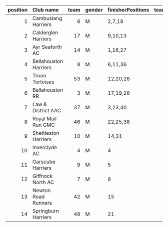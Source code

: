 |   position | Club name             |   team | gender   | finisherPositions   |   teamPoints |   penaltyPoints |   totalPoints |   totalFinishers | Website                                    |
|-----------:|:----------------------|-------:|:---------|:--------------------|-------------:|----------------:|--------------:|-----------------:|:-------------------------------------------|
|          1 | Cambuslang Harriers   |      6 | M        | 2,7,18              |           27 |               0 |            27 |                5 | https://cambuslangharriers.org/            |
|          2 | Calderglen Harriers   |     17 | M        | 9,10,13             |           32 |               0 |            32 |                7 | nan                                        |
|          3 | Ayr Seaforth AC       |     14 | M        | 1,16,27             |           44 |               0 |            44 |                4 | https://www.ayrseaforth.co.uk/             |
|          4 | Bellahouston Harriers |      8 | M        | 6,11,36             |           53 |               0 |            53 |                3 | http://www.bellahoustonharriers.co.uk/     |
|          5 | Troon Tortoises       |     53 | M        | 12,20,26            |           58 |               0 |            58 |                3 | http://troontortoises.co.uk                |
|          6 | Bellahouston RR       |      3 | M        | 17,19,28            |           64 |               0 |            64 |                5 | https://www.bellahoustonroadrunners.co.uk/ |
|          7 | Law & District AAC    |     37 | M        | 3,23,40             |           66 |               0 |            66 |                3 | http://www.lawaac.co.uk/                   |
|          8 | Royal Mail Run GMC    |     46 | M        | 22,25,38            |           85 |               0 |            85 |                3 | https://www.facebook.com/royalmailrungmc/  |
|          9 | Shettleston Harriers  |     10 | M        | 14,31               |           45 |              50 |            95 |                2 | http://shettlestonharriers.org.uk/         |
|         10 | Inverclyde AC         |      4 | M        | 4                   |            4 |             100 |           104 |                1 | https://www.inverclydeac.org/              |
|         11 | Garscube Harriers     |      9 | M        | 5                   |            5 |             100 |           105 |                1 | https://www.garscubeharriers.org.uk/       |
|         12 | Giffnock North AC     |      7 | M        | 8                   |            8 |             100 |           108 |                1 | https://www.giffnocknorth.co.uk/           |
|         13 | Newton Road Runners   |     42 | M        | 15                  |           15 |             100 |           115 |                1 | https://www.newton-roadrunners.com/        |
|         14 | Springburn Harriers   |     48 | M        | 21                  |           21 |             100 |           121 |                1 | https://www.springburnharriers.co.uk/      |